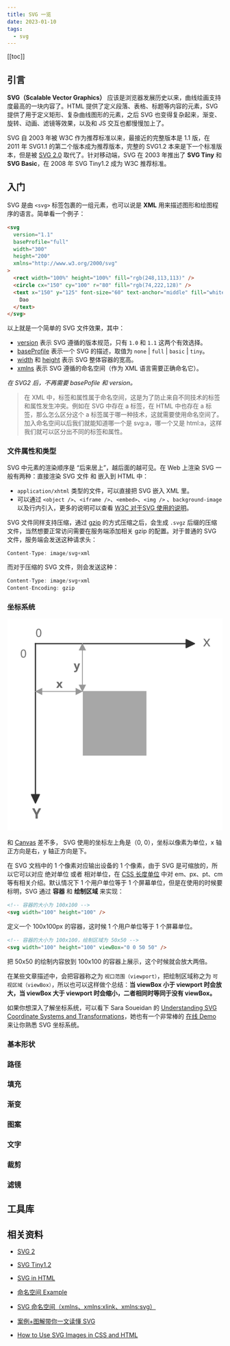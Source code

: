 ```yaml
---
title: SVG 一览
date: 2023-01-10
tags: 
  - svg
---
```

[[toc]]

## 引言

**SVG（Scalable Vector Graphics）** 应该是浏览器发展历史以来，曲线绘画支持度最高的一块内容了。HTML 提供了定义段落、表格、标题等内容的元素，SVG 提供了用于定义矩形、复杂曲线图形的元素，之后 SVG 也变得复杂起来，渐变、旋转、动画、滤镜等效果，以及和 JS 交互也都慢慢加上了。

SVG 自 2003 年被 W3C 作为推荐标准以来，最接近的完整版本是 1.1 版，在 2011 年 SVG1.1 的第二个版本成为推荐版本，完整的 SVG1.2 本来是下一个标准版本，但是被 [SVG 2.0](https://www.w3.org/TR/SVG2/Overview.html) 取代了。针对移动端，SVG 在 2003 年推出了 **SVG Tiny** 和 **SVG Basic**，在 2008 年 SVG Tiny1.2 成为 W3C 推荐标准。

## 入门
SVG 是由 `<svg>` 标签包裹的一组元素，也可以说是 **XML** 用来描述图形和绘图程序的语言。简单看一个例子：

<div text-center>
  <SVGDemo1 />
</div>


```html
<svg 
  version="1.1"
  baseProfile="full"
  width="300"
  height="200"
  xmlns="http://www.w3.org/2000/svg"
>
  <rect width="100%" height="100%" fill="rgb(248,113,113)" />
  <circle cx="150" cy="100" r="80" fill="rgb(74,222,128)" />
  <text x="150" y="125" font-size="60" text-anchor="middle" fill="white">
    Dao
  </text>
</svg>
```
以上就是一个简单的 SVG 文件效果，其中：
* [version](https://developer.mozilla.org/zh-CN/docs/Web/SVG/Attribute/version) 表示 SVG 遵循的版本规范，只有 `1.0` 和 `1.1` 这两个有效选择。
* [baseProfile](https://developer.mozilla.org/zh-CN/docs/Web/SVG/Attribute/baseProfile) 表示一个 SVG 的描述，取值为 `none` | `full` | `basic` | `tiny`。
* [width](https://developer.mozilla.org/zh-CN/docs/Web/SVG/Attribute/width) 和 [height](https://developer.mozilla.org/zh-CN/docs/Web/SVG/Attribute/height) 表示 SVG 整体容器的宽高。
* [xmlns](https://developer.mozilla.org/zh-CN/docs/Web/SVG/Namespaces_Crash_Course) 表示 SVG 遵循的命名空间（作为 XML 语言需要正确命名它）。

*在 SVG2 后，不再需要 basePofile 和 version。*

> 在 XML 中，标签和属性属于命名空间，这是为了防止来自不同技术的标签和属性发生冲突。例如在 SVG 中存在 a 标签，在 HTML 中也存在 a 标签，那么怎么区分这个 a 标签属于哪一种技术，这就需要使用命名空间了。 加入命名空间以后我们就能知道哪一个是 svg:a，哪一个又是 html:a，这样我们就可以区分出不同的标签和属性。

### 文件属性和类型
SVG 中元素的渲染顺序是 “后来居上”，越后面的越可见。在 Web 上渲染 SVG 一般有两种：直接渲染 SVG 文件 和 嵌入到 HTML 中：
* `application/xhtml` 类型的文件，可以直接把 SVG 嵌入 XML 里。
* 可以通过 `<object />`、`<iframe />`、`<embed>`、`<img />` 、`background-image` 以及行内引入，更多的说明可以查看 [W3C 对于SVG 使用的说明](https://www.w3.org/Graphics/SVG/IG/resources/svgprimer.html#SVG_in_HTML)。 

SVG 文件同样支持压缩，通过 [gzip](https://www.gzip.org/) 的方式压缩之后，会生成 `.svgz` 后缀的压缩文件，当然想要正常访问需要在服务端添加相关 gzip 的配置。对于普通的 SVG 文件，服务端会发送这种请求头：

```js
Content-Type: image/svg+xml
```

而对于压缩的 SVG 文件，则会发送这种：

```js
Content-Type: image/svg+xml
Content-Encoding: gzip
```

### 坐标系统

<img  src="../svgs/coordinate.svg"/>

和 [Canvas](https://developer.mozilla.org/zh-CN/docs/Web/API/Canvas_API) 差不多， SVG 使用的坐标左上角是（0, 0），坐标以像素为单位，x 轴正方向是右，y 轴正方向是下。

在 SVG 文档中的 1 个像素对应输出设备的 1 个像素，由于 SVG 是可缩放的，所以它可以对应 绝对单位 或者 相对单位，在 [CSS 长度单位](https://www.w3.org/Style/Examples/007/units.zh_CN.html) 中对 em、px、pt、cm 等有相关介绍。默认情况下 1 个用户单位等于 1 个屏幕单位，但是在使用的时候要标明，SVG 通过 **容器** 和 **绘制区域** 来实现：

```html
<!-- 容器的大小为 100x100 -->
<svg width="100" height="100" />
```
定义一个 100x100px 的容器，这时候 1 个用户单位等于 1 个屏幕单位。

```html
<!-- 容器的大小为 100x100，绘制区域为 50x50 -->
<svg width="100" height="100" viewBox="0 0 50 50" />
```
把 50x50 的绘制内容放到 100x100 的容器上展示，这个时候就会放大两倍。

在某些文章描述中，会把容器称之为 `视口范围（viewport）`，把绘制区域称之为 `可视区域（viewBox）`，所以也可以这样做个总结：**当 viewBox 小于 viewport 时会放大，当 viewBox 大于 viewport 时会缩小，二者相同时等同于没有 viewBox。**

如果你想深入了解坐标系统，可以看下 Sara Soueidan 的 [Understanding SVG Coordinate Systems and Transformations](https://www.sarasoueidan.com/blog/svg-coordinate-systems/)，她也有一个非常棒的 [在线 Demo](https://www.sarasoueidan.com/demos/interactive-svg-coordinate-system/index.html) 来让你熟悉 SVG 坐标系统。




### 基本形状

### 路径

### 填充

### 渐变

### 图案

### 文字

### 裁剪

### 滤镜

## 工具库

## 相关资料
* [SVG 2](https://www.w3.org/TR/SVG2/Overview.html)
* [SVG Tiny1.2](https://www.w3.org/TR/SVGTiny12/intro.html)
* [SVG in HTML](https://www.w3.org/Graphics/SVG/IG/resources/svgprimer.html#SVG_in_HTML)
* [命名空间 Example](https://developer.mozilla.org/en-US/docs/Web/SVG/Namespaces_Crash_Course/Example)
* [SVG 命名空间（xmlns、xmlns:xlink、xmlns:svg）](https://juejin.cn/post/7026187468323946527)
* [案例+图解带你一文读懂 SVG](https://juejin.cn/post/7124312346947764260)

* [How to Use SVG Images in CSS and HTML](https://www.freecodecamp.org/news/use-svg-images-in-css-html/)





<script setup>
  import SVGDemo1 from '../code/svg/demo1.vue'
</script>
